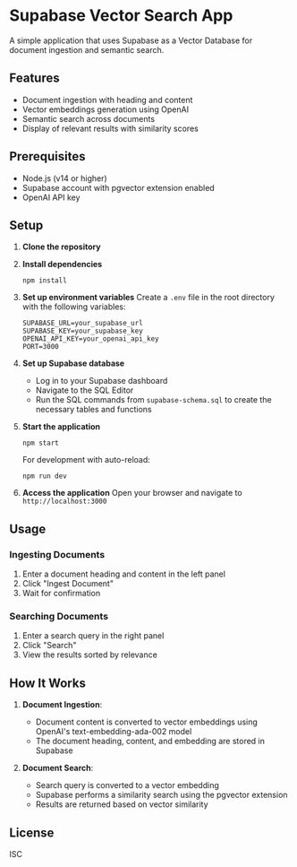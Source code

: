 # Supabase Vector Search App

A simple application that uses Supabase as a Vector Database for document ingestion and semantic search.

## Features

- Document ingestion with heading and content
- Vector embeddings generation using OpenAI
- Semantic search across documents
- Display of relevant results with similarity scores

## Prerequisites

- Node.js (v14 or higher)
- Supabase account with pgvector extension enabled
- OpenAI API key

## Setup

1. **Clone the repository**

2. **Install dependencies**
   ```
   npm install
   ```

3. **Set up environment variables**
   Create a `.env` file in the root directory with the following variables:
   ```
   SUPABASE_URL=your_supabase_url
   SUPABASE_KEY=your_supabase_key
   OPENAI_API_KEY=your_openai_api_key
   PORT=3000
   ```

4. **Set up Supabase database**
   - Log in to your Supabase dashboard
   - Navigate to the SQL Editor
   - Run the SQL commands from `supabase-schema.sql` to create the necessary tables and functions

5. **Start the application**
   ```
   npm start
   ```
   
   For development with auto-reload:
   ```
   npm run dev
   ```

6. **Access the application**
   Open your browser and navigate to `http://localhost:3000`

## Usage

### Ingesting Documents
1. Enter a document heading and content in the left panel
2. Click "Ingest Document"
3. Wait for confirmation

### Searching Documents
1. Enter a search query in the right panel
2. Click "Search"
3. View the results sorted by relevance

## How It Works

1. **Document Ingestion**:
   - Document content is converted to vector embeddings using OpenAI's text-embedding-ada-002 model
   - The document heading, content, and embedding are stored in Supabase

2. **Document Search**:
   - Search query is converted to a vector embedding
   - Supabase performs a similarity search using the pgvector extension
   - Results are returned based on vector similarity

## License

ISC
